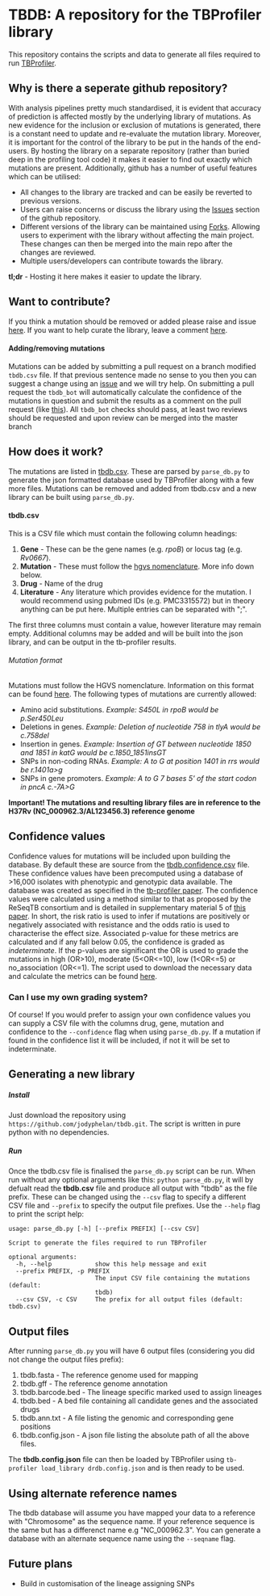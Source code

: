 # TBDB: A repository for the TBProfiler library

This repository contains the scripts and data to generate all files required to run [TBProfiler](https://github.com/jodyphelan/TBProfiler/).

## Why is there a seperate github repository?

With analysis pipelines pretty much standardised, it is evident that accuracy of prediction is affected mostly by the underlying library of mutations. As new evidence for the inclusion or exclusion of mutations is generated, there is a constant need to  update and re-evaluate the mutation library. Moreover, it is important for the control of the library to be put in the hands of the end-users. By hosting the library on a separate repository (rather than buried deep in the profiling tool code) it makes it easier to find out exactly which mutations are present. Additionally, github has a number of useful features which can be utilised:
 - All changes to the library are tracked and can be easily be reverted to previous versions.
 - Users can raise concerns or discuss the library using the [Issues](https://github.com/jodyphelan/tbdb/issues) section of the github repository.
 - Different versions of the library can be maintained using [Forks](https://help.github.com/en/articles/fork-a-repo). Allowing users to experiment with the library without affecting the main project. These changes can then be merged into the main repo after the changes are reviewed.
 - Multiple users/developers can contribute towards the library.

**tl;dr** - Hosting it here makes it easier to update the library.

## Want to contribute?

If you think a mutation should be removed or added please raise and issue [here](https://github.com/jodyphelan/tbdb/issues).
If you want to help curate the library, leave a comment [here](https://github.com/jodyphelan/tbdb/issues/4).

#### Adding/removing mutations
Mutations can be added by submitting a pull request on a branch modified `tbdb.csv` file. If that previous sentence made no sense to you then you can suggest a change using an [issue](https://github.com/jodyphelan/tbdb/issues) and we will try help. On submitting a pull request the `tbdb_bot` will automatically calculate the confidence of the mutations in question and submit the results as a comment on the pull request (like [this](https://github.com/jodyphelan/tbdb/pull/5)). All `tbdb_bot` checks should pass, at least two reviews should be requested and upon review can be merged into the master branch 

## How does it work?

The mutations are listed in [tbdb.csv](https://github.com/jodyphelan/tbdb/blob/master/tbdb.csv). These are parsed by `parse_db.py` to generate the json formatted database used by TBProfiler along with a few more files. Mutations can be removed and added from tbdb.csv and a new library can be built using `parse_db.py`.

#### tbdb.csv
This is a CSV file which must contain the following column headings:
1. **Gene** - These can be the gene names (e.g. *rpoB*) or locus tag (e.g. *Rv0667*).
2. **Mutation** - These must follow the [hgvs nomenclature](http://varnomen.hgvs.org/). More info down below.
3. **Drug** - Name of the drug
4. **Literature** - Any literature which provides evidence for the mutation. I would recommend using pubmed IDs (e.g. PMC3315572) but in theory anything can be put here. Multiple entries can be separated with ";".

The first three columns must contain a value, however literature may remain empty. Additional columns may be added and will be built into the json library, and can be output in the tb-profiler results.

###### Mutation format
Mutations must follow the HGVS nomenclature. Information on this format can be found [here](http://varnomen.hgvs.org/). The following types of mutations are currently allowed:
* Amino acid substitutions. *Example: S450L in rpoB would be p.Ser450Leu*
* Deletions in genes. *Example: Deletion of nucleotide 758 in tlyA would be c.758del*
* Insertion in genes. *Example: Insertion of GT between nucleotide 1850 and 1851 in katG would be c.1850_1851insGT*
* SNPs in non-coding RNAs. *Example: A to G at position 1401 in rrs would be r.1401a>g*
* SNPs in gene promoters. *Example: A to G 7 bases 5' of the start codon in pncA c.-7A>G*

**Important! The mutations and resulting library files are in reference to the H37Rv (NC_000962.3/AL123456.3) reference genome**

## Confidence values

Confidence values for mutations will be included upon building the database. By default these are source from the [tbdb.confidence.csv](https://github.com/jodyphelan/tbdb/blob/master/tbdb.confidence.csv) file. These confidence values have been precomputed using a database of >16,000 isolates with phenotypic and genotypic data available. The database was created as specified in the [tb-profiler paper](https://genomemedicine.biomedcentral.com/articles/10.1186/s13073-019-0650-x). The confidence values were calculated using a method similar to that as proposed by the ReSeqTB consortium and is detailed in supplementary material 5 of [this paper](https://erj.ersjournals.com/content/50/6/1701354). In short, the risk ratio is used to infer if mutations are positively or negatively associated with resistance and the odds ratio is used to characterise the effect size. Associated p-value for these metrics are calculated and if any fall below 0.05, the confidence is graded as _indeterminate_. If the p-values are significant the OR is used to grade the mutations in high (OR>10), moderate (5<OR<=10), low (1<OR<=5) or no_association (OR<=1). The script used to download the necessary data and calculate the metrics can be found [here](https://github.com/jodyphelan/tbdb/blob/master/scripts/generate_confidence.py).

### Can I use my own grading system?

Of course! If you would prefer to assign your own confidence values you can supply a CSV file with the columns drug, gene, mutation and confidence to the `--confidence` flag when using `parse_db.py`. If a mutation if found in the confidence list it will be included, if not it will be set to indeterminate.

## Generating a new library

##### Install

Just download the repository using `https://github.com/jodyphelan/tbdb.git`. The script is written in pure python with no dependencies.

##### Run
Once the tbdb.csv file is finalised the `parse_db.py` script can be run.
When run without any optional arguments like this: `python parse_db.py`, it will by defualt read the **tbdb.csv** file and produce all output with "tbdb" as the file prefix. These can be changed using the `--csv` flag to specify a different CSV file and `--prefix` to specify the output file prefixes. Use the `--help` flag to print the script help:

```
usage: parse_db.py [-h] [--prefix PREFIX] [--csv CSV]

Script to generate the files required to run TBProfiler

optional arguments:
  -h, --help            show this help message and exit
  --prefix PREFIX, -p PREFIX
                        The input CSV file containing the mutations (default:
                        tbdb)
  --csv CSV, -c CSV     The prefix for all output files (default: tbdb.csv)
```

## Output files

After running `parse_db.py` you will have 6 output files (considering you did not change the output files prefix):
1. tbdb.fasta - The reference genome used for mapping
2. tbdb.gff - The reference genome annotation
3. tbdb.barcode.bed - The lineage specific marked used to assign lineages
4. tbdb.bed - A bed file containing all candidate genes and the associated drugs
5. tbdb.ann.txt - A file listing the genomic and corresponding gene positions
6. tbdb.config.json - A json file listing the absolute path of all the above files.

The **tbdb.config.json** file can then be loaded by TBProfiler using `tb-profiler load_library drdb.config.json` and is then ready to be used.

## Using alternate reference names

The tbdb database will assume you have mapped your data to a reference with "Chromosome" as the sequence name. If your reference sequence is the same but has a differenct name e.g "NC_000962.3". You can generate a database with an alternate sequence name using the `--seqname` flag.


## Future plans

- Build in customisation of the lineage assigning SNPs
